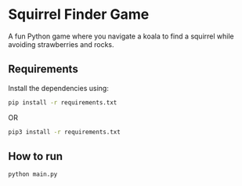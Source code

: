 # Squirrel Finder Game

A fun Python game where you navigate a koala to find a squirrel while avoiding strawberries and rocks.

## Requirements

Install the dependencies using:

```bash 
pip install -r requirements.txt

```
OR

```bash 
pip3 install -r requirements.txt

```

## How to run

```bash
python main.py
```

